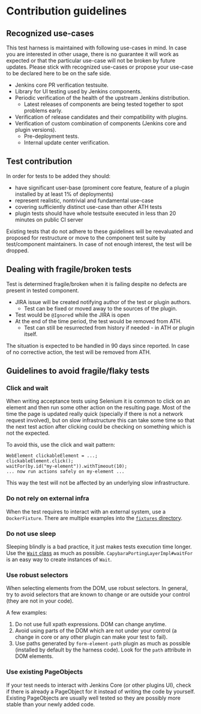 # Contribution guidelines
 
## Recognized use-cases

This test harness is maintained with following use-cases in mind. In case you are interested in other usage, there is no guarantee it will work as expected or that the particular use-case will not be broken by future updates. Please stick with recognized use-cases or propose your use-case to be declared here to be on the safe side.

- Jenkins core PR verification testsuite.
- Library for UI testing used by Jenkins components.
- Periodic verification of the health of the upstream Jenkins distribution.
  - Latest releases of components are being tested together to spot problems early.
- Verification of release candidates and their compatibility with plugins.
- Verification of custom combination of components (Jenkins core and plugin versions).
  - Pre-deployment tests.
  - Internal update center verification.

## Test contribution

In order for tests to be added they should:

- have significant user-base (prominent core feature, feature of a plugin installed by at least 1% of deployments)
- represent realistic, nontrivial and fundamental use-case
- covering sufficiently distinct use-case than other ATH tests
- plugin tests should have whole testsuite executed in less than 20 minutes on public CI server

Existing tests that do not adhere to these guidelines will be reevaluated and proposed for restructure or move to the component test suite by test/component maintainers. In case of not enough interest, the test will be dropped.

## Dealing with fragile/broken tests

Test is determined fragile/broken when it is failing despite no defects are present in tested component.

- JIRA issue will be created notifying author of the test or plugin authors.
  - Test can be fixed or moved away to the sources of the plugin.
- Test would be `@Ignore`d while the JIRA is open
- At the end of the time period, the test would be removed from ATH.
  - Test can still be resurrected from history if needed - in ATH or plugin itself.

The situation is expected to be handled in 90 days since reported. In case of no corrective action, the test will be removed from ATH.

## Guidelines to avoid fragile/flaky tests

### Click and wait

When writing acceptance tests using Selenium it is common to click on an element and then run some other action on the resulting page.
Most of the time the page is updated really quick (specially if there is not a network request involved), but on slow infrastructure this can take some time so that the next test action after clicking could be checking on something which is not the expected.

To avoid this, use the click and wait pattern:

```
WebElement clickableElement = ...;
clickableElement.click();
waitFor(by.id("my-element")).withTimeout(10);
... now run actions safely on my-element ...
```

This way the test will not be affected by an underlying slow infrastructure.

### Do not rely on external infra

When the test requires to interact with an external system, use a `DockerFixture`.
There are multiple examples into the [`fixtures` directory](https://github.com/jenkinsci/acceptance-test-harness/tree/master/src/main/java/org/jenkinsci/test/acceptance/docker/fixtures).

### Do not use sleep

Sleeping blindly is a bad practice, it just makes tests execution time longer. 
Use the [`Wait` class](https://github.com/jenkinsci/acceptance-test-harness/blob/master/src/main/java/org/jenkinsci/test/acceptance/junit/Wait.java) as much as possible. `CapybaraPortingLayerImpl#waitFor` is an easy way to create instances of `Wait`.

### Use robust selectors

When selecting elements from the DOM, use robust selectors. 
In general, try to avoid selectors that are known to change or are outside your control (they are not in your code). 

A few examples:

1. Do not use full xpath expressions. DOM can change anytime.
2. Avoid using parts of the DOM which are not under your control (a change in core or any other plugin can make your test to fail).
3. Use paths generated by `form-element-path` plugin as much as possible (installed by default by the harness code). Look for the `path` attribute in DOM elements.

### Use existing PageObjects

If your test needs to interact with Jenkins Core (or other plugins UI), check if there is already a PageObject for it instead of writing the code by yourself.
Existing PageObjects are usually well tested so they are possibly more stable than your newly added code.